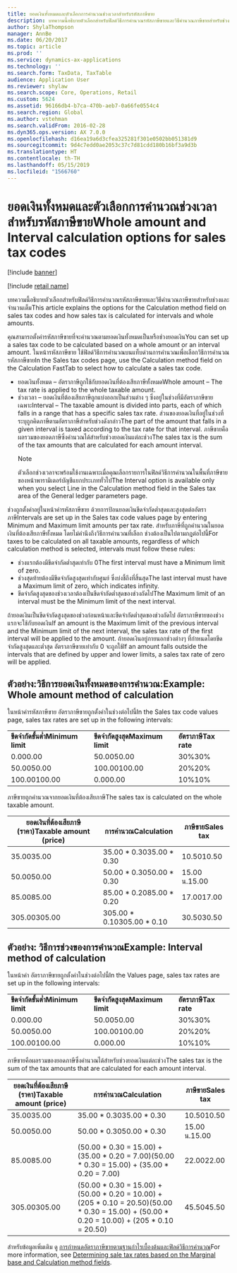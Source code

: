 ```yaml
---
title: ยอดเงินทั้งหมดและตัวเลือกการคำนวณช่วงเวลาสำหรับรหัสภาษีขาย
description: บทความนี้อธิบายตัวเลือกสำหรับฟิลด์วิธีการคำนวณรหัสภาษีขายและวิธีคำนวณภาษีขายสำหรับช่วงและจำนวนเต็ม
author: ShylaThompson
manager: AnnBe
ms.date: 06/20/2017
ms.topic: article
ms.prod: ''
ms.service: dynamics-ax-applications
ms.technology: ''
ms.search.form: TaxData, TaxTable
audience: Application User
ms.reviewer: shylaw
ms.search.scope: Core, Operations, Retail
ms.custom: 5624
ms.assetid: 96166db4-b7ca-470b-aeb7-0a66fe0554c4
ms.search.region: Global
ms.author: vstehman
ms.search.validFrom: 2016-02-28
ms.dyn365.ops.version: AX 7.0.0
ms.openlocfilehash: d16ea19a6d3cfea325281f301e0502bb051381d9
ms.sourcegitcommit: 9d4c7edd0ae2053c37c7d81cdd180b16bf3a9d3b
ms.translationtype: HT
ms.contentlocale: th-TH
ms.lasthandoff: 05/15/2019
ms.locfileid: "1566760"
---
```

# <a name="whole-amount-and-interval-calculation-options-for-sales-tax-codes"></a><span data-ttu-id="f8e83-103">ยอดเงินทั้งหมดและตัวเลือกการคำนวณช่วงเวลาสำหรับรหัสภาษีขาย</span><span class="sxs-lookup"><span data-stu-id="f8e83-103">Whole amount and Interval calculation options for sales tax codes</span></span>

[!include [banner](../includes/banner.md)]

[!include [retail name](../includes/retail-name.md)]

<span data-ttu-id="f8e83-104">บทความนี้อธิบายตัวเลือกสำหรับฟิลด์วิธีการคำนวณรหัสภาษีขายและวิธีคำนวณภาษีขายสำหรับช่วงและจำนวนเต็ม</span><span class="sxs-lookup"><span data-stu-id="f8e83-104">This article explains the options for the Calculation method field on sales tax codes and how sales tax is calculated for intervals and whole amounts.</span></span>

<span data-ttu-id="f8e83-105">คุณสามารถตั้งค่ารหัสภาษีขายที่จะคำนวณตามยอดเงินทั้งหมดเป็นหรือช่วงยอดเงิน</span><span class="sxs-lookup"><span data-stu-id="f8e83-105">You can set up a sales tax code to be calculated based on a whole amount or an interval amount.</span></span> <span data-ttu-id="f8e83-106">ในหน้ารหัสภาษีขาย ใช้ฟิลด์วิธีการคำนวณบนแท็บด่วนการคำนวณเพื่อเลือกวิธีการคำนวณรหัสภาษีขาย</span><span class="sxs-lookup"><span data-stu-id="f8e83-106">In the Sales tax codes page, use the Calculation method field on the Calculation FastTab to select how to calculate a sales tax code.</span></span>
- <span data-ttu-id="f8e83-107">ยอดเงินทั้งหมด – อัตราภาษีถูกใช้กับยอดเงินที่ต้องเสียภาษีทั้งหมด</span><span class="sxs-lookup"><span data-stu-id="f8e83-107">Whole amount – The tax rate is applied to the whole taxable amount.</span></span>
- <span data-ttu-id="f8e83-108">ช่วงเวลา – ยอดเงินที่ต้องเสียภาษีถูกแบ่งออกเป็นส่วนต่าง ๆ ซึ่งอยู่ในช่วงที่มีอัตราภาษีขายเฉพาะ</span><span class="sxs-lookup"><span data-stu-id="f8e83-108">Interval – The taxable amount is divided into parts, each of which falls in a range that has a specific sales tax rate.</span></span> <span data-ttu-id="f8e83-109">ส่วนของยอดเงินที่อยู่ในช่วงที่ระบุถูกคิดภาษีตามอัตราภาษีสำหรับช่วงดังกล่าว</span><span class="sxs-lookup"><span data-stu-id="f8e83-109">The part of the amount that falls in a given interval is taxed according to the tax rate for that interval.</span></span> <span data-ttu-id="f8e83-110">ภาษีขายคือผลรวมของยอดภาษีซึ่งคำนวณได้สำหรับช่วงยอดเงินแต่ละช่วง</span><span class="sxs-lookup"><span data-stu-id="f8e83-110">The sales tax is the sum of the tax amounts that are calculated for each amount interval.</span></span>
  > [!NOTE]                                                                                                                              
  > <span data-ttu-id="f8e83-111">ตัวเลือกช่วงเวลาจะพร้อมใช้งานเฉพาะเมื่อคุณเลือกรายการในฟิลด์วิธีการคำนวณในพื้นที่ภาษีขายของหน้าพารามิเตอร์บัญชีแยกประเภททั่วไป</span><span class="sxs-lookup"><span data-stu-id="f8e83-111">The Interval option is available only when you select Line in the Calculation method field in the Sales tax area of the General ledger parameters page.</span></span> 

<span data-ttu-id="f8e83-112">ช่วงถูกตั้งค่าอยู่ในหน้าค่ารหัสภาษีขาย ด้วยการป้อนยอดเงินขีดจำกัดต่ำสุดและสูงสุดต่ออัตราภาษี</span><span class="sxs-lookup"><span data-stu-id="f8e83-112">Intervals are set up in the Sales tax code values page by entering Minimum and Maximum limit amounts per tax rate.</span></span> <span data-ttu-id="f8e83-113">สำหรับภาษีที่ถูกคำนวณในยอดเงินที่ต้องเสียภาษีทั้งหมด โดยไม่คำนึงถึงวิธีการคำนวณที่เลือก ช่วงต้องเป็นไปตามกฎต่อไปนี้</span><span class="sxs-lookup"><span data-stu-id="f8e83-113">For taxes to be calculated on all taxable amounts, regardless of which calculation method is selected, intervals must follow these rules:</span></span>
-   <span data-ttu-id="f8e83-114">ช่วงแรกต้องมีขีดจำกัดต่ำสุดเท่ากับ 0</span><span class="sxs-lookup"><span data-stu-id="f8e83-114">The first interval must have a Minimum limit of zero.</span></span>
-   <span data-ttu-id="f8e83-115">ช่วงสุดท้ายต้องมีขีดจำกัดสูงสุดเท่ากับศูนย์ ซึ่งบ่งชี้ถึงที่สิ้นสุด</span><span class="sxs-lookup"><span data-stu-id="f8e83-115">The last interval must have a Maximum limit of zero, which indicates infinity.</span></span>
-   <span data-ttu-id="f8e83-116">ขีดจำกัดสูงสุดของช่วงเวลาต้องเป็นขีดจำกัดต่ำสุดของช่วงถัดไป</span><span class="sxs-lookup"><span data-stu-id="f8e83-116">The Maximum limit of an interval must be the Minimum limit of the next interval.</span></span>

<span data-ttu-id="f8e83-117">ถ้ายอดเงินเป็นขีดจำกัดสูงสุดของช่วงก่อนหน้าและขีดจำกัดต่ำสุดของช่วงถัดไป อัตราภาษีขายของช่วงแรกจะใช้กับยอดเงิน</span><span class="sxs-lookup"><span data-stu-id="f8e83-117">If an amount is the Maximum limit of the previous interval and the Minimum limit of the next interval, the sales tax rate of the first interval will be applied to the amount.</span></span> <span data-ttu-id="f8e83-118">ถ้ายอดเงินอยู่ภายนอกช่วงต่างๆ ที่กำหนดโดยขีดจำกัดสูงสุดและต่ำสุด อัตราภาษีขายเท่ากับ 0 จะถูกใช้</span><span class="sxs-lookup"><span data-stu-id="f8e83-118">If an amount falls outside the intervals that are defined by upper and lower limits, a sales tax rate of zero will be applied.</span></span>

## <a name="example-whole-amount-method-of-calculation"></a><span data-ttu-id="f8e83-119">ตัวอย่าง:วิธีการยอดเงินทั้งหมดของการคำนวณ:</span><span class="sxs-lookup"><span data-stu-id="f8e83-119">Example: Whole amount method of calculation</span></span>
<span data-ttu-id="f8e83-120">ในหน้าค่ารหัสภาษีขาย อัตราภาษีขายถูกตั้งค่าในช่วงต่อไปนี้</span><span class="sxs-lookup"><span data-stu-id="f8e83-120">In the Sales tax code values page, sales tax rates are set up in the following intervals:</span></span>

|                   |                   |              |
|-------------------|-------------------|--------------|
| <span data-ttu-id="f8e83-121">**ขีดจำกัดขั้นต่ำ**</span><span class="sxs-lookup"><span data-stu-id="f8e83-121">**Minimum limit**</span></span> | <span data-ttu-id="f8e83-122">**ขีดจำกัดสูงสุด**</span><span class="sxs-lookup"><span data-stu-id="f8e83-122">**Maximum limit**</span></span> | <span data-ttu-id="f8e83-123">**อัตราภาษี**</span><span class="sxs-lookup"><span data-stu-id="f8e83-123">**Tax rate**</span></span> |
| <span data-ttu-id="f8e83-124">0.00</span><span class="sxs-lookup"><span data-stu-id="f8e83-124">0.00</span></span>              | <span data-ttu-id="f8e83-125">50.00</span><span class="sxs-lookup"><span data-stu-id="f8e83-125">50.00</span></span>             | <span data-ttu-id="f8e83-126">30%</span><span class="sxs-lookup"><span data-stu-id="f8e83-126">30%</span></span>          |
| <span data-ttu-id="f8e83-127">50.00</span><span class="sxs-lookup"><span data-stu-id="f8e83-127">50.00</span></span>             | <span data-ttu-id="f8e83-128">100.00</span><span class="sxs-lookup"><span data-stu-id="f8e83-128">100.00</span></span>            | <span data-ttu-id="f8e83-129">20%</span><span class="sxs-lookup"><span data-stu-id="f8e83-129">20%</span></span>          |
| <span data-ttu-id="f8e83-130">100.00</span><span class="sxs-lookup"><span data-stu-id="f8e83-130">100.00</span></span>            | <span data-ttu-id="f8e83-131">0.00</span><span class="sxs-lookup"><span data-stu-id="f8e83-131">0.00</span></span>              | <span data-ttu-id="f8e83-132">10%</span><span class="sxs-lookup"><span data-stu-id="f8e83-132">10%</span></span>          |

<span data-ttu-id="f8e83-133">ภาษีขายถูกคำนวณจากยอดเงินที่ต้องเสียภาษี</span><span class="sxs-lookup"><span data-stu-id="f8e83-133">The sales tax is calculated on the whole taxable amount.</span></span>

| <span data-ttu-id="f8e83-134">ยอดเงินที่ต้องเสียภาษี (ราคา)</span><span class="sxs-lookup"><span data-stu-id="f8e83-134">Taxable amount (price)</span></span> | <span data-ttu-id="f8e83-135">การคำนวณ</span><span class="sxs-lookup"><span data-stu-id="f8e83-135">Calculation</span></span>    | <span data-ttu-id="f8e83-136">ภาษีขาย</span><span class="sxs-lookup"><span data-stu-id="f8e83-136">Sales tax</span></span> |
|------------------------|----------------|-----------|
| <span data-ttu-id="f8e83-137">35.00</span><span class="sxs-lookup"><span data-stu-id="f8e83-137">35.00</span></span>                  | <span data-ttu-id="f8e83-138">35.00 \* 0.30</span><span class="sxs-lookup"><span data-stu-id="f8e83-138">35.00 \* 0.30</span></span>  | <span data-ttu-id="f8e83-139">10.50</span><span class="sxs-lookup"><span data-stu-id="f8e83-139">10.50</span></span>     |
| <span data-ttu-id="f8e83-140">50.00</span><span class="sxs-lookup"><span data-stu-id="f8e83-140">50.00</span></span>                  | <span data-ttu-id="f8e83-141">50.00 \* 0.30</span><span class="sxs-lookup"><span data-stu-id="f8e83-141">50.00 \* 0.30</span></span>  | <span data-ttu-id="f8e83-142">15.00 น.</span><span class="sxs-lookup"><span data-stu-id="f8e83-142">15.00</span></span>     |
| <span data-ttu-id="f8e83-143">85.00</span><span class="sxs-lookup"><span data-stu-id="f8e83-143">85.00</span></span>                  | <span data-ttu-id="f8e83-144">85.00 \* 0.20</span><span class="sxs-lookup"><span data-stu-id="f8e83-144">85.00 \* 0.20</span></span>  | <span data-ttu-id="f8e83-145">17.00</span><span class="sxs-lookup"><span data-stu-id="f8e83-145">17.00</span></span>     |
| <span data-ttu-id="f8e83-146">305.00</span><span class="sxs-lookup"><span data-stu-id="f8e83-146">305.00</span></span>                 | <span data-ttu-id="f8e83-147">305.00 \* 0.10</span><span class="sxs-lookup"><span data-stu-id="f8e83-147">305.00 \* 0.10</span></span> | <span data-ttu-id="f8e83-148">30.50</span><span class="sxs-lookup"><span data-stu-id="f8e83-148">30.50</span></span>     |

## <a name="example-interval-method-of-calculation"></a><span data-ttu-id="f8e83-149">ตัวอย่าง: วิธีการช่วงของการคำนวณ</span><span class="sxs-lookup"><span data-stu-id="f8e83-149">Example: Interval method of calculation</span></span>
<span data-ttu-id="f8e83-150">ในหน้าค่า อัตราภาษีขายถูกตั้งค่าในช่วงต่อไปนี้</span><span class="sxs-lookup"><span data-stu-id="f8e83-150">In the Values page, sales tax rates are set up in the following intervals:</span></span>

|                   |                   |              |
|-------------------|-------------------|--------------|
| <span data-ttu-id="f8e83-151">**ขีดจำกัดขั้นต่ำ**</span><span class="sxs-lookup"><span data-stu-id="f8e83-151">**Minimum limit**</span></span> | <span data-ttu-id="f8e83-152">**ขีดจำกัดสูงสุด**</span><span class="sxs-lookup"><span data-stu-id="f8e83-152">**Maximum limit**</span></span> | <span data-ttu-id="f8e83-153">**อัตราภาษี**</span><span class="sxs-lookup"><span data-stu-id="f8e83-153">**Tax rate**</span></span> |
| <span data-ttu-id="f8e83-154">0.00</span><span class="sxs-lookup"><span data-stu-id="f8e83-154">0.00</span></span>              | <span data-ttu-id="f8e83-155">50.00</span><span class="sxs-lookup"><span data-stu-id="f8e83-155">50.00</span></span>             | <span data-ttu-id="f8e83-156">30%</span><span class="sxs-lookup"><span data-stu-id="f8e83-156">30%</span></span>          |
| <span data-ttu-id="f8e83-157">50.00</span><span class="sxs-lookup"><span data-stu-id="f8e83-157">50.00</span></span>             | <span data-ttu-id="f8e83-158">100.00</span><span class="sxs-lookup"><span data-stu-id="f8e83-158">100.00</span></span>            | <span data-ttu-id="f8e83-159">20%</span><span class="sxs-lookup"><span data-stu-id="f8e83-159">20%</span></span>          |
| <span data-ttu-id="f8e83-160">100.00</span><span class="sxs-lookup"><span data-stu-id="f8e83-160">100.00</span></span>            | <span data-ttu-id="f8e83-161">0.00</span><span class="sxs-lookup"><span data-stu-id="f8e83-161">0.00</span></span>              | <span data-ttu-id="f8e83-162">10%</span><span class="sxs-lookup"><span data-stu-id="f8e83-162">10%</span></span>          |

<span data-ttu-id="f8e83-163">ภาษีขายคือผลรวมของยอดภาษีซึ่งคำนวณได้สำหรับช่วงยอดเงินแต่ละช่วง</span><span class="sxs-lookup"><span data-stu-id="f8e83-163">The sales tax is the sum of the tax amounts that are calculated for each amount interval.</span></span>

| <span data-ttu-id="f8e83-164">ยอดเงินที่ต้องเสียภาษี (ราคา)</span><span class="sxs-lookup"><span data-stu-id="f8e83-164">Taxable amount (price)</span></span> | <span data-ttu-id="f8e83-165">การคำนวณ</span><span class="sxs-lookup"><span data-stu-id="f8e83-165">Calculation</span></span>                                                               | <span data-ttu-id="f8e83-166">ภาษีขาย</span><span class="sxs-lookup"><span data-stu-id="f8e83-166">Sales tax</span></span> |
|------------------------|---------------------------------------------------------------------------|-----------|
| <span data-ttu-id="f8e83-167">35.00</span><span class="sxs-lookup"><span data-stu-id="f8e83-167">35.00</span></span>                  | <span data-ttu-id="f8e83-168">35.00 \* 0.30</span><span class="sxs-lookup"><span data-stu-id="f8e83-168">35.00 \* 0.30</span></span>                                                             | <span data-ttu-id="f8e83-169">10.50</span><span class="sxs-lookup"><span data-stu-id="f8e83-169">10.50</span></span>     |
| <span data-ttu-id="f8e83-170">50.00</span><span class="sxs-lookup"><span data-stu-id="f8e83-170">50.00</span></span>                  | <span data-ttu-id="f8e83-171">50.00 \* 0.30</span><span class="sxs-lookup"><span data-stu-id="f8e83-171">50.00 \* 0.30</span></span>                                                             | <span data-ttu-id="f8e83-172">15.00 น.</span><span class="sxs-lookup"><span data-stu-id="f8e83-172">15.00</span></span>     |
| <span data-ttu-id="f8e83-173">85.00</span><span class="sxs-lookup"><span data-stu-id="f8e83-173">85.00</span></span>                  | <span data-ttu-id="f8e83-174">(50.00 \* 0.30 = 15.00) + (35.00 \* 0.20 = 7.00)</span><span class="sxs-lookup"><span data-stu-id="f8e83-174">(50.00 \* 0.30 = 15.00) + (35.00 \* 0.20 = 7.00)</span></span>                          | <span data-ttu-id="f8e83-175">22.00</span><span class="sxs-lookup"><span data-stu-id="f8e83-175">22.00</span></span>     |
| <span data-ttu-id="f8e83-176">305.00</span><span class="sxs-lookup"><span data-stu-id="f8e83-176">305.00</span></span>                 | <span data-ttu-id="f8e83-177">(50.00 \* 0.30 = 15.00) + (50.00 \* 0.20 = 10.00) + (205 \* 0.10 = 20.50)</span><span class="sxs-lookup"><span data-stu-id="f8e83-177">(50.00 \* 0.30 = 15.00) + (50.00 \* 0.20 = 10.00) + (205 \* 0.10 = 20.50)</span></span> | <span data-ttu-id="f8e83-178">45.50</span><span class="sxs-lookup"><span data-stu-id="f8e83-178">45.50</span></span>     |



<span data-ttu-id="f8e83-179">สำหรับข้อมูลเพิ่มเติม ดู [การกำหนดอัตราภาษีขายตามฐานกำไรเบื้องต้นและฟิลด์วิธีการคำนวณ](marginal-base-field.md)</span><span class="sxs-lookup"><span data-stu-id="f8e83-179">For more information, see [Determining sale tax rates based on the Marginal base and Calculation method fields](marginal-base-field.md).</span></span>





